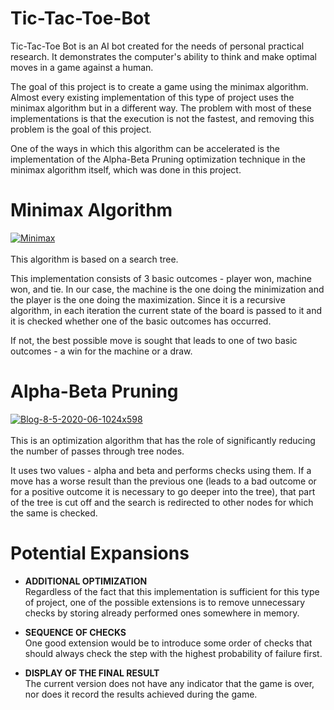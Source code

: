 # Tic-Tac-Toe-Bot
Tic-Tac-Toe Bot is an AI bot created for the needs of personal practical research. It demonstrates the computer's ability to think and make optimal moves in a game against a human.


The goal of this project is to create a game using the minimax algorithm. 
Almost every existing implementation of this type of project uses the minimax algorithm but in a different way.
The problem with most of these implementations is that the execution is not the fastest, and removing this problem is the goal of this project.


One of the ways in which this algorithm can be accelerated is the implementation of the Alpha-Beta Pruning optimization technique in the minimax algorithm itself, which was done in this project.

# Minimax Algorithm
<a href="https://ibb.co/1XmvgTg"><img src="https://i.ibb.co/DMRVJQJ/Minimax.png" alt="Minimax" border="0"></a>
<br><br>This algorithm is based on a search tree.


This implementation consists of 3 basic outcomes - player won, machine won, and tie.
In our case, the machine is the one doing the minimization and the player is the one doing the maximization.
Since it is a recursive algorithm, in each iteration the current state of the board is passed to it and it is checked whether one of the basic outcomes has occurred.


If not, the best possible move is sought that leads to one of two basic outcomes - a win for the machine or a draw.

# Alpha-Beta Pruning
<a href="https://ibb.co/zGj1qjh"><img src="https://i.ibb.co/qkXzTXM/Blog-8-5-2020-06-1024x598.jpg" alt="Blog-8-5-2020-06-1024x598" border="0"></a>
<br><br>This is an optimization algorithm that has the role of significantly reducing the number of passes through tree nodes.


It uses two values ​​- alpha and beta and performs checks using them.
If a move has a worse result than the previous one (leads to a bad outcome or for a positive outcome it is necessary to go deeper into the tree), that part of the tree is cut off and the search is redirected to other nodes for which the same is checked.

# Potential Expansions
* <b>ADDITIONAL OPTIMIZATION</b>
  <br>Regardless of the fact that this implementation is sufficient for this type of project, one of the possible extensions is to remove unnecessary checks by storing already performed ones somewhere in memory.


* <b>SEQUENCE OF CHECKS</b>
  <br>One good extension would be to introduce some order of checks that should always check the step with the highest probability of failure first.


* <b>DISPLAY OF THE FINAL RESULT</b>
  <br>The current version does not have any indicator that the game is over, nor does it record the results achieved during the game.

